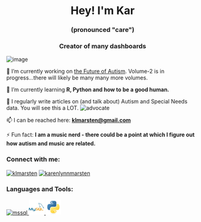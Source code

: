 <h1 align="center">Hey! I'm Kar</h1>
<h3  align="center">(pronounced "care")</h1>
<h3 align="center">Creator of many dashboards</h3>

![image](https://github.com/KarMarsten/KarMarsten/assets/161634208/698f1649-c452-43de-8088-7653002c78f5)

🔭 I’m currently working on [the Future of Autism](https://www.kaggle.com/code/karenlynnmarsten/the-future-of-autism-volume-1). Volume-2 is in progress...there will likely be many many more volumes.

🌱 I’m currently learning **R, Python and how to be a good human.**

📝 I regularly write articles on (and talk about) Autism and Special Needs data.  You will see this a LOT.
![advocate](https://github.com/KarMarsten/KarMarsten/assets/161634208/50367085-1599-4c07-8042-24a708a98553)

📫 I can be reached here: **klmarsten@gmail.com**

⚡ Fun fact:  **I am a music nerd - there could be a point at which I figure out how autism and music are related.**

<h3 align="left">Connect with me:</h3>
<p align="left">
<a href="https://linkedin.com/in/klmarsten" target="blank"><img align="center" src="https://raw.githubusercontent.com/rahuldkjain/github-profile-readme-generator/master/src/images/icons/Social/linked-in-alt.svg" alt="klmarsten" height="30" width="40" /></a>
<a href="https://kaggle.com/karenlynnmarsten" target="blank"><img align="center" src="https://raw.githubusercontent.com/rahuldkjain/github-profile-readme-generator/master/src/images/icons/Social/kaggle.svg" alt="karenlynnmarsten" height="30" width="40" /></a>
</p>

<h3 align="left">Languages and Tools:</h3>
<p align="left"> <a href="https://www.microsoft.com/en-us/sql-server" target="_blank" rel="noreferrer"> <img src="https://www.svgrepo.com/show/303229/microsoft-sql-server-logo.svg" alt="mssql" width="40" height="40"/> </a> <a href="https://www.mysql.com/" target="_blank" rel="noreferrer"> <img src="https://raw.githubusercontent.com/devicons/devicon/master/icons/mysql/mysql-original-wordmark.svg" alt="mysql" width="40" height="40"/> </a> <a href="https://www.python.org" target="_blank" rel="noreferrer"> <img src="https://raw.githubusercontent.com/devicons/devicon/master/icons/python/python-original.svg" alt="python" width="40" height="40"/> </a> </p>


<!---
KarMarsten/KarMarsten is a ✨ special ✨ repository because its `README.md` (this file) appears on your GitHub profile.
You can click the Preview link to take a look at your changes.
--->
